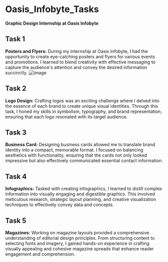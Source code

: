 # Oasis_Infobyte_Tasks
**Graphic Design Internship at Oasis Infobyte**

## Task 1
**Posters and Flyers:** During my internship at Oasis Infobyte, I had the opportunity to create eye-catching posters and flyers for various events and promotions. I learned to blend creativity with effective messaging to capture the audience's attention and convey the desired information succinctly.
![image](https://github.com/RenuckaM/Oasis_Infobyte_Tasks/assets/147283564/85dd404f-9d9f-4fbc-a7b1-a4d7f118b441)


## Task 2
**Logo Design:** Crafting logos was an exciting challenge where I delved into the essence of each brand to create unique visual identities. Through this task, I honed my skills in symbolism, typography, and brand representation, ensuring that each logo resonated with its target audience.

## Task 3
**Business Card:** Designing business cards allowed me to translate brand identity into a compact, memorable format. I focused on balancing aesthetics with functionality, ensuring that the cards not only looked impressive but also effectively communicated essential contact information.

## Task 4
**Infographics:** Tasked with creating infographics, I learned to distill complex information into visually engaging and digestible graphics. This involved meticulous research, strategic layout planning, and creative visualization techniques to effectively convey data and concepts.

## Task 5
**Magazines:** Working on magazine layouts provided a comprehensive understanding of editorial design principles. From structuring content to selecting fonts and imagery, I gained hands-on experience in crafting visually appealing and cohesive magazine spreads that enhance reader engagement and comprehension.
